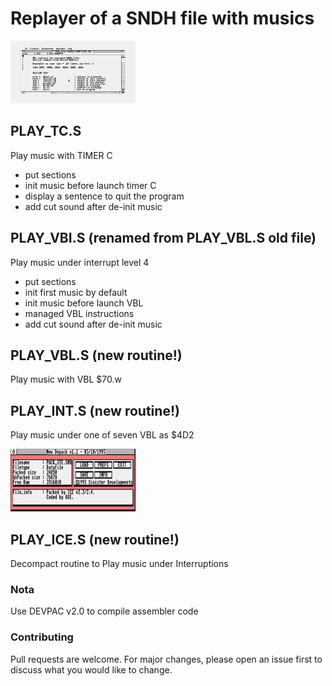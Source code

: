 # Replayer of a SNDH file with musics

<img src="https://raw.githubusercontent.com/NoExtra-Team/Samples/main/MUSIC/MYM_V161/SOURCE/ASM/PLAY_VBL.png" width="200" height="100"/><br>
## PLAY_TC.S
Play music with TIMER C
- put sections
- init music before launch timer C
- display a sentence to quit the program
- add cut sound after de-init music

## PLAY_VBI.S (renamed from PLAY_VBL.S old file)
Play music under interrupt level 4
- put sections
- init first music by default
- init music before launch VBL
- managed VBL instructions
- add cut sound after de-init music

## PLAY_VBL.S (new routine!)
Play music with VBL $70.w

## PLAY_INT.S (new routine!)
Play music under one of seven VBL as $4D2

<img src="https://raw.githubusercontent.com/NoExtra-Team/Samples/main/MUSIC/MYM_V161/SOURCE/ASM/NewDepack.png" width="200" height="100"/><br>
## PLAY_ICE.S (new routine!)
Decompact routine to Play music under Interruptions

### Nota
Use DEVPAC v2.0 to compile assembler code 

### Contributing
Pull requests are welcome. For major changes, please open an issue first to discuss what you would like to change.
